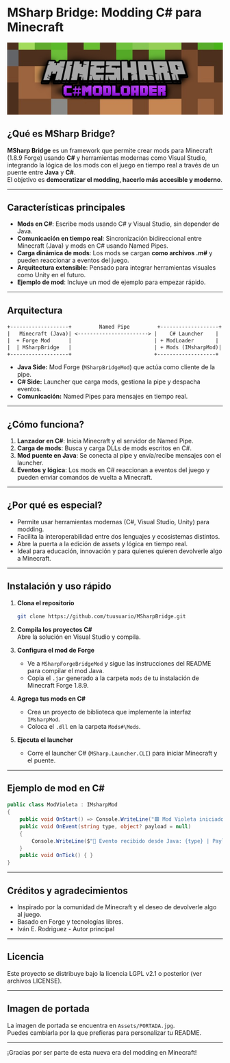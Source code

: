# MSharp Bridge: Modding C# para Minecraft

![Portada](Assets/PORTADA.jpg)

## ¿Qué es MSharp Bridge?

**MSharp Bridge** es un framework que permite crear mods para Minecraft (1.8.9 Forge) usando **C#** y herramientas modernas como Visual Studio, integrando la lógica de los mods con el juego en tiempo real a través de un puente entre **Java** y **C#**.  
El objetivo es **democratizar el modding, hacerlo más accesible y moderno**.

---

## Características principales

- **Mods en C#**: Escribe mods usando C# y Visual Studio, sin depender de Java.
- **Comunicación en tiempo real**: Sincronización bidireccional entre Minecraft (Java) y mods en C# usando Named Pipes.
- **Carga dinámica de mods**: Los mods se cargan **como archivos .m#** y pueden reaccionar a eventos del juego.
- **Arquitectura extensible**: Pensado para integrar herramientas visuales como Unity en el futuro.
- **Ejemplo de mod**: Incluye un mod de ejemplo para empezar rápido.

---

## Arquitectura

```
+-------------------+         Named Pipe         +-------------------+
|   Minecraft (Java)| <-----------------------> |    C# Launcher    |
|  + Forge Mod      |                           | + ModLoader       |
|  | MSharpBridge   |                           | + Mods (IMsharpMod)|
+-------------------+                           +-------------------+
```

- **Java Side:** Mod Forge (`MSharpBridgeMod`) que actúa como cliente de la pipe.
- **C# Side:** Launcher que carga mods, gestiona la pipe y despacha eventos.
- **Comunicación:** Named Pipes para mensajes en tiempo real.

---

## ¿Cómo funciona?

1. **Lanzador en C#**: Inicia Minecraft y el servidor de Named Pipe.
2. **Carga de mods**: Busca y carga DLLs de mods escritos en C#.
3. **Mod puente en Java**: Se conecta al pipe y envía/recibe mensajes con el launcher.
4. **Eventos y lógica**: Los mods en C# reaccionan a eventos del juego y pueden enviar comandos de vuelta a Minecraft.

---

## ¿Por qué es especial?

- Permite usar herramientas modernas (C#, Visual Studio, Unity) para modding.
- Facilita la interoperabilidad entre dos lenguajes y ecosistemas distintos.
- Abre la puerta a la edición de assets y lógica en tiempo real.
- Ideal para educación, innovación y para quienes quieren devolverle algo a Minecraft.

---

## Instalación y uso rápido

1. **Clona el repositorio**  

   ```bash
   git clone https://github.com/tuusuario/MSharpBridge.git
   ```

2. **Compila los proyectos C#**  
   Abre la solución en Visual Studio y compila.

3. **Configura el mod de Forge**  
   - Ve a `MSharpForgeBridgeMod` y sigue las instrucciones del README para compilar el mod Java.
   - Copia el `.jar` generado a la carpeta `mods` de tu instalación de Minecraft Forge 1.8.9.

4. **Agrega tus mods en C#**  
   - Crea un proyecto de biblioteca que implemente la interfaz `IMsharpMod`.
   - Coloca el `.dll` en la carpeta `Mods#\Mods`.

5. **Ejecuta el launcher**  
   - Corre el launcher C# (`MSharp.Launcher.CLI`) para iniciar Minecraft y el puente.

---

## Ejemplo de mod en C#

```csharp
public class ModVioleta : IMsharpMod
{
    public void OnStart() => Console.WriteLine("🟪 Mod Violeta iniciado.");
    public void OnEvent(string type, object? payload = null)
    {
        Console.WriteLine($"📨 Evento recibido desde Java: {type} | Payload: {payload}");
    }
    public void OnTick() { }
}
```

---

## Créditos y agradecimientos

- Inspirado por la comunidad de Minecraft y el deseo de devolverle algo al juego.
- Basado en Forge y tecnologías libres.
- Iván E. Rodriguez - Autor principal

---

## Licencia

Este proyecto se distribuye bajo la licencia LGPL v2.1 o posterior (ver archivos LICENSE).

---

## Imagen de portada

La imagen de portada se encuentra en `Assets/PORTADA.jpg`.  
Puedes cambiarla por la que prefieras para personalizar tu README.

---

¡Gracias por ser parte de esta nueva era del modding en Minecraft!
